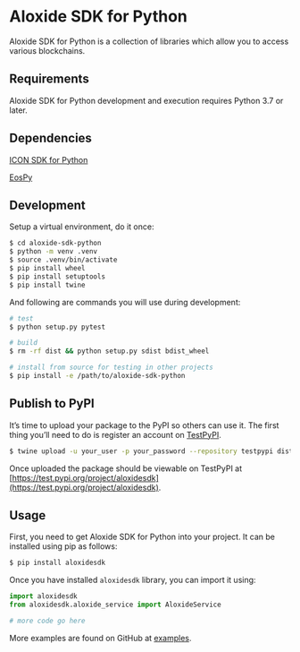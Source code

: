 # Aloxide SDK for Python

Aloxide SDK for Python is a collection of libraries which allow you to access various blockchains.

## Requirements

Aloxide SDK for Python development and execution requires Python 3.7 or later.

## Dependencies

[ICON SDK for Python](https://github.com/icon-project/icon-sdk-python)

[EosPy](https://github.com/eosnewyork/eospy)

## Development

Setup a virtual environment, do it once:

```bash
$ cd aloxide-sdk-python
$ python -m venv .venv
$ source .venv/bin/activate
$ pip install wheel
$ pip install setuptools
$ pip install twine
```

And following are commands you will use during development:

```bash
# test
$ python setup.py pytest

# build
$ rm -rf dist && python setup.py sdist bdist_wheel

# install from source for testing in other projects
$ pip install -e /path/to/aloxide-sdk-python
```

## Publish to PyPI

It’s time to upload your package to the PyPI so others can use it. The first thing you’ll need to do is register an account on [TestPyPI](https://test.pypi.org/).

```bash
$ twine upload -u your_user -p your_password --repository testpypi dist/*
```

Once uploaded the package should be viewable on TestPyPI at [https://test.pypi.org/project/aloxidesdk](https://test.pypi.org/project/aloxidesdk).

## Usage

First, you need to get Aloxide SDK for Python into your project. It can be installed using pip as follows:

```bash
$ pip install aloxidesdk
```

Once you have installed `aloxidesdk` library, you can import it using:

```python
import aloxidesdk
from aloxidesdk.aloxide_service import AloxideService

# more code go here
```

More examples are found on GitHub at [examples](https://github.com/lecle/aloxide-sdk-python/tree/master/examples).
